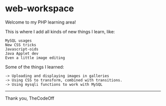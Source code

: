 web-workspace
=============
Welcome to my PHP learning area!

This is where I add all kinds of new things I learn, like:

    MySQL usages
    New CSS tricks
    Javascript-oids
    Java Applet dev
    Even a little image editing

Some of the things I learned:

    -> Uploading and displaying images in galleries
    -> Using CSS to transform, combined with transitions.
    -> Using mysqli functions to work with MySQL




---
Thank you,
    TheCodeOff